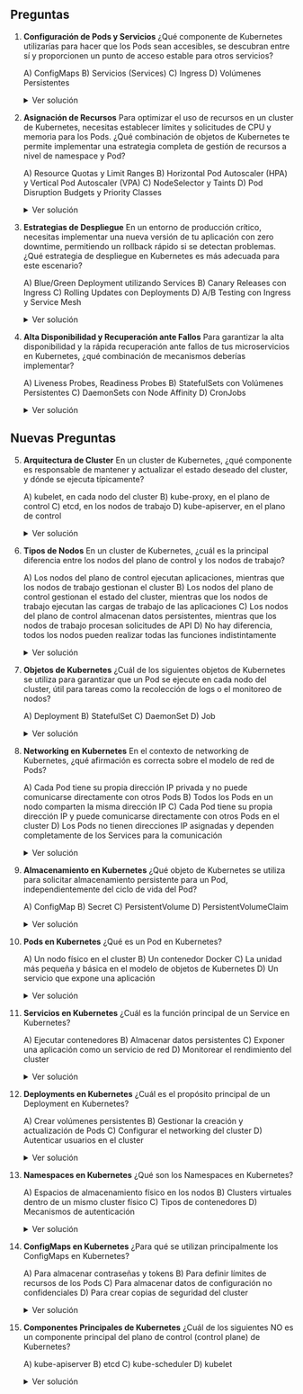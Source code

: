 ## Preguntas

1. **Configuración de Pods y Servicios**
   ¿Qué componente de Kubernetes utilizarías para hacer que los Pods sean accesibles, se descubran entre sí y proporcionen un punto de acceso estable para otros servicios?

   A) ConfigMaps
   B) Servicios (Services)
   C) Ingress
   D) Volúmenes Persistentes

   <details>
   <summary>Ver solución</summary>
   
   **Respuesta correcta: B) Servicios (Services)**
   
   Los Services en Kubernetes proporcionan una abstracción que define un conjunto lógico de Pods y una política para acceder a ellos. Ofrecen un punto de acceso estable (ClusterIP, NodePort, o LoadBalancer) que permite la comunicación entre diferentes partes de la aplicación, facilitando el descubrimiento de servicios y el balanceo de carga.
   </details>

2. **Asignación de Recursos**
   Para optimizar el uso de recursos en un cluster de Kubernetes, necesitas establecer límites y solicitudes de CPU y memoria para los Pods. ¿Qué combinación de objetos de Kubernetes te permite implementar una estrategia completa de gestión de recursos a nivel de namespace y Pod?

   A) Resource Quotas y Limit Ranges
   B) Horizontal Pod Autoscaler (HPA) y Vertical Pod Autoscaler (VPA)
   C) NodeSelector y Taints
   D) Pod Disruption Budgets y Priority Classes

   <details>
   <summary>Ver solución</summary>
   
   **Respuesta correcta: A) Resource Quotas y Limit Ranges**
   
   Resource Quotas permiten limitar el consumo agregado de recursos en un namespace, mientras que Limit Ranges establecen valores predeterminados y límites para las solicitudes y límites de recursos de los Pods individuales. Juntos, proporcionan un control granular sobre la asignación de recursos en el cluster.
   </details>

3. **Estrategias de Despliegue**
   En un entorno de producción crítico, necesitas implementar una nueva versión de tu aplicación con zero downtime, permitiendo un rollback rápido si se detectan problemas. ¿Qué estrategia de despliegue en Kubernetes es más adecuada para este escenario?

   A) Blue/Green Deployment utilizando Services
   B) Canary Releases con Ingress
   C) Rolling Updates con Deployments
   D) A/B Testing con Ingress y Service Mesh

   <details>
   <summary>Ver solución</summary>
   
   **Respuesta correcta: C) Rolling Updates con Deployments**
   
   Los Rolling Updates con Deployments permiten actualizar gradualmente los Pods de la aplicación, garantizando que siempre haya instancias disponibles durante el proceso de actualización. Esta estrategia ofrece zero downtime y la capacidad de realizar rollback rápidamente si se detectan problemas, simplemente revirtiendo el Deployment a la versión anterior.
   </details>

4. **Alta Disponibilidad y Recuperación ante Fallos**
   Para garantizar la alta disponibilidad y la rápida recuperación ante fallos de tus microservicios en Kubernetes, ¿qué combinación de mecanismos deberías implementar?

   A) Liveness Probes, Readiness Probes
   B) StatefulSets con Volúmenes Persistentes
   C) DaemonSets con Node Affinity
   D) CronJobs 

   <details>
   <summary>Ver solución</summary>
   
   **Respuesta correcta: A) Liveness Probes, Readiness Probes y PodDisruptionBudgets**
   
   Esta combinación proporciona una solución integral para la alta disponibilidad:
   - Liveness Probes aseguran que los Pods no funcionales se reinicien automáticamente.
   - Readiness Probes garantizan que solo los Pods completamente inicializados reciban tráfico.
   </details>

## Nuevas Preguntas

5. **Arquitectura de Cluster**
   En un cluster de Kubernetes, ¿qué componente es responsable de mantener y actualizar el estado deseado del cluster, y dónde se ejecuta típicamente?

   A) kubelet, en cada nodo del cluster
   B) kube-proxy, en el plano de control
   C) etcd, en los nodos de trabajo
   D) kube-apiserver, en el plano de control

   <details>
   <summary>Ver solución</summary>
   
   **Respuesta correcta: D) kube-apiserver, en el plano de control**
   
   El kube-apiserver es el componente central del plano de control de Kubernetes. Es responsable de exponer la API de Kubernetes, procesar las solicitudes de los clientes, y mantener y actualizar el estado deseado del cluster en etcd. Se ejecuta típicamente en los nodos del plano de control (anteriormente conocidos como nodos maestros).
   </details>

6. **Tipos de Nodos**
   En un cluster de Kubernetes, ¿cuál es la principal diferencia entre los nodos del plano de control y los nodos de trabajo?

   A) Los nodos del plano de control ejecutan aplicaciones, mientras que los nodos de trabajo gestionan el cluster
   B) Los nodos del plano de control gestionan el estado del cluster, mientras que los nodos de trabajo ejecutan las cargas de trabajo de las aplicaciones
   C) Los nodos del plano de control almacenan datos persistentes, mientras que los nodos de trabajo procesan solicitudes de API
   D) No hay diferencia, todos los nodos pueden realizar todas las funciones indistintamente

   <details>
   <summary>Ver solución</summary>
   
   **Respuesta correcta: B) Los nodos del plano de control gestionan el estado del cluster, mientras que los nodos de trabajo ejecutan las cargas de trabajo de las aplicaciones**
   
   Los nodos del plano de control (anteriormente llamados nodos maestros) albergan componentes críticos como el kube-apiserver, el kube-scheduler y el kube-controller-manager, que son responsables de mantener el estado deseado del cluster. Los nodos de trabajo, por otro lado, ejecutan los Pods de las aplicaciones y servicios desplegados por los usuarios.
   </details>

7. **Objetos de Kubernetes**
   ¿Cuál de los siguientes objetos de Kubernetes se utiliza para garantizar que un Pod se ejecute en cada nodo del cluster, útil para tareas como la recolección de logs o el monitoreo de nodos?

   A) Deployment
   B) StatefulSet
   C) DaemonSet
   D) Job

   <details>
   <summary>Ver solución</summary>
   
   **Respuesta correcta: C) DaemonSet**
   
   Un DaemonSet asegura que todos (o algunos) nodos ejecuten una copia de un Pod. A medida que se añaden nodos al cluster, los Pods son añadidos a ellos. Cuando los nodos se eliminan del cluster, esos Pods se garbage-collect. Eliminar un DaemonSet limpiará los Pods que creó. Los casos de uso típicos incluyen ejecutar un recolector de logs en cada nodo o un agente de monitoreo de nodos.
   </details>

8. **Networking en Kubernetes**
   En el contexto de networking de Kubernetes, ¿qué afirmación es correcta sobre el modelo de red de Pods?

   A) Cada Pod tiene su propia dirección IP privada y no puede comunicarse directamente con otros Pods
   B) Todos los Pods en un nodo comparten la misma dirección IP
   C) Cada Pod tiene su propia dirección IP y puede comunicarse directamente con otros Pods en el cluster
   D) Los Pods no tienen direcciones IP asignadas y dependen completamente de los Services para la comunicación

   <details>
   <summary>Ver solución</summary>
   
   **Respuesta correcta: C) Cada Pod tiene su propia dirección IP y puede comunicarse directamente con otros Pods en el cluster**
   
   En Kubernetes, cada Pod recibe su propia dirección IP única dentro del cluster. Esto permite que los Pods se comuniquen directamente entre sí, sin necesidad de NAT, independientemente del nodo en el que estén ubicados. Este modelo simplifica significativamente la comunicación entre aplicaciones y servicios dentro del cluster.
   </details>

9. **Almacenamiento en Kubernetes**
   ¿Qué objeto de Kubernetes se utiliza para solicitar almacenamiento persistente para un Pod, independientemente del ciclo de vida del Pod?

   A) ConfigMap
   B) Secret
   C) PersistentVolume
   D) PersistentVolumeClaim

   <details>
   <summary>Ver solución</summary>
   
   **Respuesta correcta: D) PersistentVolumeClaim**
   
   Un PersistentVolumeClaim (PVC) es una solicitud de almacenamiento por parte de un usuario. Es similar a un Pod en el sentido de que los Pods consumen recursos de nodo y los PVCs consumen recursos de PersistentVolume. Los PVCs pueden solicitar tamaños y modos de acceso específicos (por ejemplo, pueden ser montados como ReadWriteOnce, ReadOnlyMany o ReadWriteMany). Los PVCs proporcionan a los Pods acceso a almacenamiento persistente, independientemente del ciclo de vida del Pod.
   </details>

10. **Pods en Kubernetes**
    ¿Qué es un Pod en Kubernetes?

    A) Un nodo físico en el cluster
    B) Un contenedor Docker
    C) La unidad más pequeña y básica en el modelo de objetos de Kubernetes
    D) Un servicio que expone una aplicación

    <details>
    <summary>Ver solución</summary>
    
    **Respuesta correcta: C) La unidad más pequeña y básica en el modelo de objetos de Kubernetes**
    
    Un Pod es la unidad de despliegue más pequeña y básica que se puede crear y gestionar en Kubernetes. Un Pod encapsula uno o más contenedores, recursos de almacenamiento, una IP de red única y opciones que gobiernan cómo deben ejecutarse los contenedores.
    </details>

11. **Servicios en Kubernetes**
    ¿Cuál es la función principal de un Service en Kubernetes?

    A) Ejecutar contenedores
    B) Almacenar datos persistentes
    C) Exponer una aplicación como un servicio de red
    D) Monitorear el rendimiento del cluster

    <details>
    <summary>Ver solución</summary>
    
    **Respuesta correcta: C) Exponer una aplicación como un servicio de red**
    
    Un Service en Kubernetes es una abstracción que define un conjunto lógico de Pods y una política para acceder a ellos. Services permiten que un grupo de Pods sea accesible a través de la red, ya sea dentro del cluster o desde el exterior, proporcionando una IP estable y un nombre DNS para acceder a la aplicación.
    </details>

12. **Deployments en Kubernetes**
    ¿Cuál es el propósito principal de un Deployment en Kubernetes?

    A) Crear volúmenes persistentes
    B) Gestionar la creación y actualización de Pods
    C) Configurar el networking del cluster
    D) Autenticar usuarios en el cluster

    <details>
    <summary>Ver solución</summary>
    
    **Respuesta correcta: B) Gestionar la creación y actualización de Pods**
    
    Un Deployment proporciona declaraciones sobre cómo crear y actualizar instancias de tu aplicación. Una vez que creas un Deployment, el Control Plane de Kubernetes programa las instancias de aplicación incluidas en ese Deployment para que se ejecuten en nodos individuales del cluster. El Deployment también maneja las actualizaciones de la aplicación de manera controlada.
    </details>

13. **Namespaces en Kubernetes**
    ¿Qué son los Namespaces en Kubernetes?

    A) Espacios de almacenamiento físico en los nodos
    B) Clusters virtuales dentro de un mismo cluster físico
    C) Tipos de contenedores
    D) Mecanismos de autenticación

    <details>
    <summary>Ver solución</summary>
    
    **Respuesta correcta: B) Clusters virtuales dentro de un mismo cluster físico**
    
    Los Namespaces proporcionan un mecanismo para aislar grupos de recursos dentro de un mismo cluster físico. Son útiles en entornos con muchos usuarios distribuidos en múltiples equipos o proyectos, permitiendo dividir los recursos del cluster entre múltiples usos.
    </details>

14. **ConfigMaps en Kubernetes**
    ¿Para qué se utilizan principalmente los ConfigMaps en Kubernetes?

    A) Para almacenar contraseñas y tokens
    B) Para definir límites de recursos de los Pods
    C) Para almacenar datos de configuración no confidenciales
    D) Para crear copias de seguridad del cluster

    <details>
    <summary>Ver solución</summary>
    
    **Respuesta correcta: C) Para almacenar datos de configuración no confidenciales**
    
    Los ConfigMaps permiten desacoplar la configuración de la aplicación de las imágenes de los contenedores. Se utilizan para almacenar datos no confidenciales en formato clave-valor. Las aplicaciones pueden consumir ConfigMaps como variables de entorno, argumentos de línea de comandos o como archivos de configuración en un volumen.
    </details>

15. **Componentes Principales de Kubernetes**
    ¿Cuál de los siguientes NO es un componente principal del plano de control (control plane) de Kubernetes?

    A) kube-apiserver
    B) etcd
    C) kube-scheduler
    D) kubelet

    <details>
    <summary>Ver solución</summary>
    
    **Respuesta correcta: D) kubelet**
    
    El kubelet no es parte del plano de control de Kubernetes. Es un agente que se ejecuta en cada nodo del cluster y se asegura de que los contenedores estén corriendo en un Pod. Los componentes principales del plano de control son:
    
    - kube-apiserver: El servidor de API que sirve como punto de entrada para el cluster.
    - etcd: La base de datos de clave-valor que almacena la configuración del cluster.
    - kube-scheduler: Responsable de programar Pods en nodos.
    - kube-controller-manager: Ejecuta los controladores del cluster.

    El kubelet, por otro lado, es un componente que se ejecuta en cada nodo trabajador y se comunica con el plano de control para gestionar los Pods en su nodo.
    </details>
